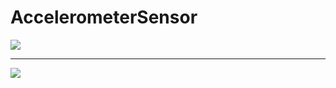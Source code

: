 # AccelerometerSensor


![ ](https://user-images.githubusercontent.com/41232970/95120801-c2b29f00-0756-11eb-89cb-ebe003d4f560.gif) 

*****************************************************


![ ](https://user-images.githubusercontent.com/41232970/95122070-a57ed000-0758-11eb-8505-6978ff1f13f3.gif)
